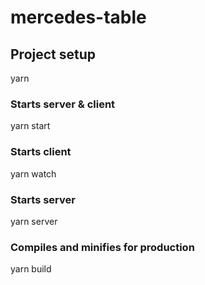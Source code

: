 # mercedes-table

## Project setup

yarn

### Starts server & client

yarn start

### Starts client

yarn watch

### Starts server

yarn server

### Compiles and minifies for production

yarn build
